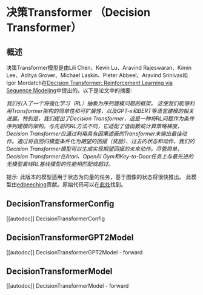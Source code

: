 <!--版权所有2022年The HuggingFace团队。保留所有权利。
根据Apache许可证第2.0版（“许可证”）授权；除非符合许可证，否则您不得使用此文件。您可以在
http://www.apache.org/licenses/LICENSE-2.0
适用法律或书面同意的情况下，根据许可证分发的软件是按照“按原样”分发的基础上，不提供任何明示或暗示的担保或条件。请参阅许可证以了解特定语言下的权限和限制。
⚠️ 请注意，此文件是Markdown格式，但包含我们的doc-builder（类似于MDX）的特定语法，可能无法在您的Markdown查看器中正确呈现。
-->

# 决策Transformer （Decision Transformer）

## 概述

决策Transformer模型是由Lili Chen、Kevin Lu、Aravind Rajeswaran、Kimin Lee、Aditya Grover、Michael Laskin、Pieter Abbeel、Aravind Srinivas和Igor Mordatch在[Decision Transformer: Reinforcement Learning via Sequence Modeling](https://arxiv.org/abs/2106.01345)中提出的。以下是论文中的摘要:

*我们引入了一个将强化学习（RL）抽象为序列建模问题的框架。
这使我们能够利用Transformer架构的简单性和可扩展性，以及GPT-x和BERT等语言建模的相关进展。特别是，我们提出了Decision Transformer，这是一种将RL问题作为条件序列建模的架构。与先前的RL方法不同，它适配了值函数或计算策略梯度，Decision Transformer仅通过利用具有因果遮蔽的Transformer来输出最佳动作。通过将自回归模型条件化为期望的回报（奖励）、过去的状态和动作，我们的Decision Transformer模型可以生成实现期望回报的未来动作。尽管简单，Decision Transformer在Atari、OpenAI Gym和Key-to-Door任务上与最先进的无模型离线RL基线模型的性能相匹配或超过。* 

提示:
此版本的模型适用于状态为向量的任务，基于图像的状态将很快推出。
此模型由[edbeeching](https://huggingface.co/edbeeching)贡献。原始代码可以在[此处](https://github.com/kzl/decision-transformer)找到。
## DecisionTransformerConfig

[[autodoc]] DecisionTransformerConfig


## DecisionTransformerGPT2Model

[[autodoc]] DecisionTransformerGPT2Model
    - forward

## DecisionTransformerModel

[[autodoc]] DecisionTransformerModel
    - forward